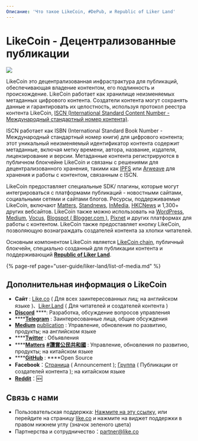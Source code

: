 ```yaml
---
Описание: 'Что такое LikeCoin, #DePub, и Republic of Liker Land'
---
```


# LikeCoin - Децентрализованные публикации

![](.gitbook/assets/image.png)

LikeCoin это децентрализованная инфрастрактура для публикаций, обеспечивающая владение контентом, его подлинность и происхождение. LikeCoin работает как хранилище неизменяемых метаданных цифрового контента. Создатели контента могут сохранять данные и гарантировать их целостность, используя протокол реестра контента LikeCoin, [ISCN \(International Standard Content Number - Международный стандартный номер контента\)](https://iscn.io/).

ISCN работает как ISBN \(International Standard Book Number - Международный стандартный номер книги\) для цифрового контента; этот уникальный неизменяемый идентификатор контента содержит метаданные, включая метку времени, автора, название, издателя, лицензирование и версии. Метаданные контента регистрируются в публичном блокчейне LikeCoin и связаны с решениями для децентрализованного хранения, такими как [IPFS](https://medium.com/@ipfs) или [Arweave](https://arweave.medium.com/) для хранения и работы с контентом, связанным с ISCN.

LikeCoin предоставляет специальные SDK/ плагины, которые могут интегрироваться с платформами публикаций - новостными сайтами, социальными сетями и сайтами блогов.  Ресурсы, поддерживаемые LikeCoin, включают [Matters](https://matters.news/), [Standnews](https://www.thestandnews.com/), [InMedia](https://www.inmediahk.net/), [HKCNews](https://www.hkcnews.com/) и 1,300+ других вебсайтов. LikeCoin также можно использовать на [WordPress](https://wordpress.org/plugins/likecoin/), [Medium](https://medium.com), [Vocus](https://vocus.cc/), [Blogspot \( Blogger.com \)](https://www.blogger.com/dashboard/reading), [Pixnet](https://appmarket.pixnet.tw/#!/addon/1331) и других платформах для работы с контентом. LikeCoin также предоставляет кнопку LikeCoin, позволяющую вознаграждать создателей контента за хлопки читателей.

Основным компонентом LikeCoin является [LikeCoin chain](https://likecoin.bigdipper.live/), публичный блокчейн, специально созданный для публикации контента и поддерживающий [**Republic of Liker Land**](https://liker.land/getapp).

{% page-ref page="user-guide/liker-land/list-of-media.md" %}

## Дополнительная информация о LikeCoin

* **Сайт** : [Like.co](https://like.co) \( Для всех заинтересованных лиц; на английском языке \)、[Liker.Land](https://liker.land) \( Для читателей и создателей контента \) 
* [**Discord**](https://discord.com/invite/W4DQ6peZZZ) ****: Разработка, обсуждение вопросов управления
* \*\*\*\*[**Telegram**](https://t.me/likecoin) : Заинтересованные лица, общие обсуждения
* [**Medium**](https://medium.com/likecoin) [publication](https://medium.com/likecoin) : Управление, обновления по развитию, продукты; на английском языке
* \*\*\*\*[**Twitter**](https://twitter.com/likecoin) : Объявления
* \*\*\*\*[**Matters**](https://matters.news/tags/VGFnOjgwOTQ) [**\#讚賞公民共和國**](https://matters.news/tags/VGFnOjgwOTQ) : Управление, обновления по развитию, продукты; на китайском языке
* \*\*\*\*[**GitHub**](https://github.com/likecoin) : ****Open Source
* **Facebook**：[Страница](https://www.facebook.com/Liker.Land/) \( Announcement \); [Группа](https://www.facebook.com/groups/likecoin) \( Публикации от создателей контента \); на китайском языке
* [**Reddit**](https://www.reddit.com/r/LikeCoin/)：🆕 

## Связь с нами

* Пользовательская поддержка: [Нажмите на эту ссылку](https://go.crisp.chat/chat/embed/?website_id=5c009125-5863-4059-ba65-43f177ca33f7), или перейдите на страницу [like.co](https://like.co/) и нажмите на виджет поддержки в правом нижнем углу \(значок зеленого цвета\)
* Партнерства и сотрудничество：[partner@like.co](mailto:partner@like.co)

